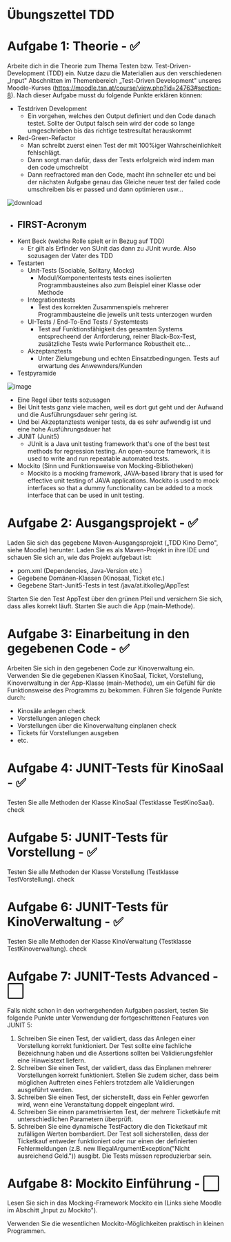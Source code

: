 # Übungszettel TDD
<!-- - [x] [Invite team members and collaborators](https://docs.gitlab.com/ee/user/project/members/) -->

# Aufgabe 1: Theorie - ✅

Arbeite dich in die Theorie zum Thema Testen bzw. Test-Driven-Development (TDD) ein. Nutze dazu die Materialien aus den verschiedenen „Input&quot; Abschnitten im Themenbereich „Test-Driven Development&quot; unseres Moodle-Kurses (https://moodle.tsn.at/course/view.php?id=24763#section-8). Nach dieser Aufgabe musst du folgende Punkte erklären können:

- Testdriven Development
    - Ein vorgehen, welches den Output definiert und den Code danach testet. Sollte der Output falsch sein wird der code so lange umgeschrieben bis das richtige testresultat herauskommt
- Red-Green-Refactor
  - Man schreibt zuerst einen Test der mit 100%iger Wahrscheinlichkeit fehlschlägt.
  - Dann sorgt man dafür, dass der Tests erfolgreich wird indem man den code umschreibt
  - Dann reefractored man den Code, macht ihn schneller etc und bei der nächsten Aufgabe genau das Gleiche neuer test der failed code umschreiben bis er passed und dann optimieren usw…


![download](https://user-images.githubusercontent.com/46607383/160693290-8266ba07-9cac-406f-bd53-1fd09e77c4a0.png)


- FIRST-Acronym
  -
- Kent Beck (welche Rolle spielt er in Bezug auf TDD)
  - Er gilt als Erfinder von SUnit das dann zu JUnit wurde. Also sozusagen der Vater des TDD
- Testarten
  - Unit-Tests (Sociable, Solitary, Mocks)
    - Modul/Komponententests tests eines isolierten Programmbausteines also zum Beispiel einer Klasse oder Methode
  - Integrationstests
    - Test des korrekten Zusammenspiels mehrerer Programmbausteine die jeweils unit tests unterzogen wurden
  - UI-Tests / End-To-End Tests / Systemtests
    - Test auf Funktionsfähigkeit des gesamten Systems entsprecheend der Anforderung, reiner Black-Box-Test, zusätzliche Tests wwie Performance Robustheit etc…
  - Akzeptanztests
    - Unter Zielumgebung und echten Einsatzbedingungen. Tests auf erwartung des Anwewnders/Kunden
- Testpyramide

![image](https://user-images.githubusercontent.com/46607383/160693479-0613ee19-5d9c-4f1b-b370-36f8dc85cdf4.png)

  - Eine Regel über tests sozusagen
  - Bei Unit tests ganz viele machen, weil es dort gut geht und der Aufwand und die Ausführungsdauer sehr gering ist.
  - Und bei Akzeptanztests weniger tests, da es sehr aufwendig ist und eine hohe Ausführungsdauer hat
- JUNIT (Junit5)
  - JUnit is a Java unit testing framework that&#39;s one of the best test methods for regression testing. An open-source framework, it is used to write and run repeatable automated tests.
- Mockito (Sinn und Funktionsweise von Mocking-Bibliotheken)
  - Mockito is a mocking framework, JAVA-based library that is used for effective unit testing of JAVA applications. Mockito is used to mock interfaces so that a dummy functionality can be added to a mock interface that can be used in unit testing.

# Aufgabe 2: Ausgangsprojekt - ✅

Laden Sie sich das gegebene Maven-Ausgangsprojekt („TDD Kino Demo&quot;, siehe Moodle) herunter. Laden Sie es als Maven-Projekt in ihre IDE und schauen Sie sich an, wie das Projekt aufgebaut ist:

- pom.xml (Dependencies, Java-Version etc.)
- Gegebene Domänen-Klassen (Kinosaal, Ticket etc.)
- Gegebene Start-Junit5-Tests in test /java/at.itkolleg/AppTest

Starten Sie den Test AppTest über den grünen Pfeil und versichern Sie sich, dass alles korrekt läuft. Starten Sie auch die App (main-Methode).

# Aufgabe 3: Einarbeitung in den gegebenen Code - ✅

Arbeiten Sie sich in den gegebenen Code zur Kinoverwaltung ein. Verwenden Sie die gegebenen Klassen KinoSaal, Ticket, Vorstellung, Kinoverwaltung in der App-Klasse (main-Methode), um ein Gefühl für die Funktionsweise des Programms zu bekommen. Führen Sie folgende Punkte durch:

- Kinosäle anlegen check
- Vorstellungen anlegen check
- Vorstellungen über die Kinoverwaltung einplanen check
- Tickets für Vorstellungen ausgeben
- etc.

# Aufgabe 4: JUNIT-Tests für KinoSaal - ✅

Testen Sie alle Methoden der Klasse KinoSaal (Testklasse TestKinoSaal). check

# Aufgabe 5: JUNIT-Tests für Vorstellung - ✅

Testen Sie alle Methoden der Klasse Vorstellung (Testklasse TestVorstellung). check

# Aufgabe 6: JUNIT-Tests für KinoVerwaltung - ✅

Testen Sie alle Methoden der Klasse KinoVerwaltung (Testklasse TestKinoverwaltung). check

# Aufgabe 7: JUNIT-Tests Advanced - ⬜


Falls nicht schon in den vorhergehenden Aufgaben passiert, testen Sie folgende Punkte unter Verwendung der fortgeschrittenen Features von JUNIT 5:

1. Schreiben Sie einen Test, der validiert, dass das Anlegen einer Vorstellung korrekt funktioniert. Der Test sollte eine fachliche Bezeichnung haben und die Assertions sollten bei Validierungsfehler eine Hinweistext liefern.
2. Schreiben Sie einen Test, der validiert, dass das Einplanen mehrerer Vorstellungen korrekt funktioniert. Stellen Sie zudem sicher, dass beim möglichen Auftreten eines Fehlers trotzdem alle Validierungen ausgeführt werden.
3. Schreiben Sie einen Test, der sicherstellt, dass ein Fehler geworfen wird, wenn eine Veranstaltung doppelt eingeplant wird.
4. Schreiben Sie einen parametrisierten Test, der mehrere Ticketkäufe mit unterschiedlichen Parametern überprüft.
5. Schreiben Sie eine dynamische TestFactory die den Ticketkauf mit zufälligen Werten bombardiert. Der Test soll sicherstellen, dass der Ticketkauf entweder funktioniert oder nur einen der definierten Fehlermeldungen (z.B. new IllegalArgumentException(&quot;Nicht ausreichend Geld.&quot;)) ausgibt. Die Tests müssen reproduzierbar sein.

# Aufgabe 8: Mockito Einführung - ⬜

Lesen Sie sich in das Mocking-Framework Mockito ein (Links siehe Moodle im Abschitt „Input zu Mockito&quot;).

Verwenden Sie die wesentlichen Mockito-Möglichkeiten praktisch in kleinen Programmen.

